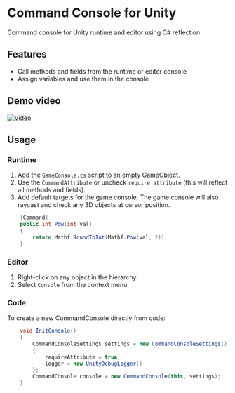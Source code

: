 # Command Console for Unity

Command console for Unity runtime and editor using C# reflection.

## Features
- Call methods and fields from the runtime or editor console
- Assign variables and use them in the console

## Demo video
[![Video](https://img.youtube.com/vi/HbKuvySszTE/0.jpg)](https://www.youtube.com/watch?v=HbKuvySszTE)

## Usage

### Runtime

1. Add the `GameConsole.cs` script to an empty GameObject.
2. Use the `CommandAttribute` or uncheck `require attribute` (this will reflect all methods and fields).
3. Add default targets for the game console. The game console will also raycast and check any 3D objects at cursor position.

```c#
    [Command]
    public int Pow(int val)
    {
        return Mathf.RoundToInt(Mathf.Pow(val, 2));
    }
```

### Editor

1. Right-click on any object in the hierarchy.
2. Select `Console` from the context menu.

### Code

To create a new CommandConsole directly from code:

```c#
    void InitConsole()
    {
        CommandConsoleSettings settings = new CommandConsoleSettings()
        {
            requireAttribute = true,
            logger = new UnityDebugLogger()
        };
        CommandConsole console = new CommandConsole(this, settings);
    }
```
